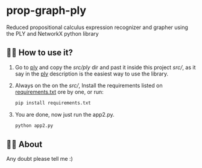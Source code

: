 # prop-graph-ply
Reduced propositional calculus expression recognizer and grapher using the PLY and NetworkX python library

## 🙋‍♂️ How to use it?

1. Go to [ply](https://github.com/dabeaz/ply) and copy the *src/ply* dir and past it inside this project *src/*, as it say in the [ply](https://github.com/dabeaz/ply) description is the easiest way to use the library.

2. Always on the on the *src/*, Install the requirements listed on [requirements.txt](./src/requirements.txt) ore by one, or run:

    ```bash
    pip install requirements.txt
    ```

3. You are done, now just run the app2.py.

    ```bash
    python app2.py
    ```

## 👩‍🚀 About

Any doubt please tell me :)
